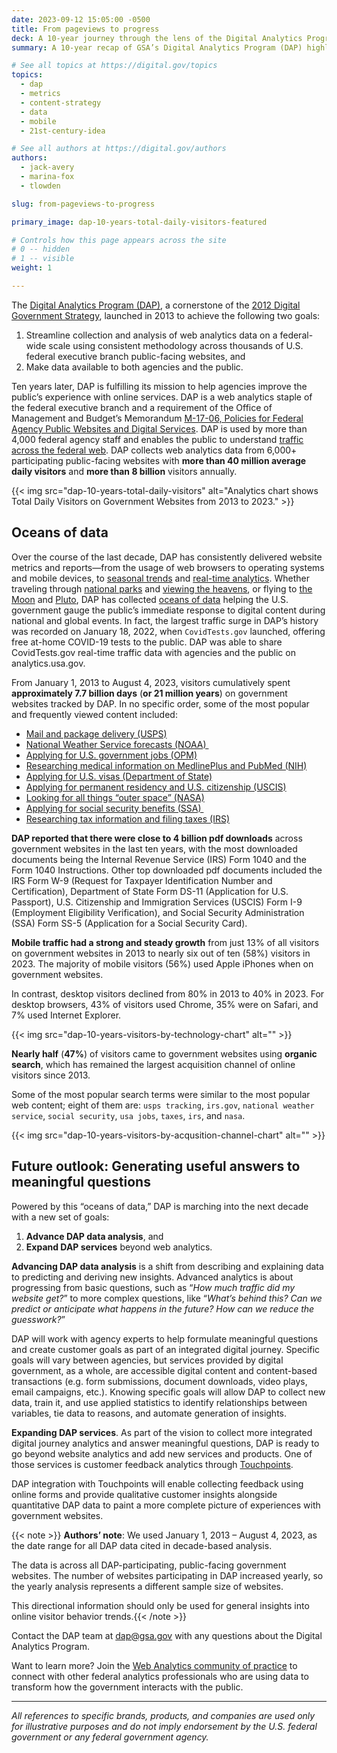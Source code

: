 ```yaml
---
date: 2023-09-12 15:05:00 -0500
title: From pageviews to progress
deck: A 10-year journey through the lens of the Digital Analytics Program
summary: A 10-year recap of GSA’s Digital Analytics Program (DAP) highlights its impact on federal government agencies and the public, high-level observations using government-wide website analytics and trends, and new goals set for the next decade to help generate useful answers to meaningful questions to make government websites better.

# See all topics at https://digital.gov/topics
topics:
  - dap
  - metrics
  - content-strategy
  - data
  - mobile
  - 21st-century-idea

# See all authors at https://digital.gov/authors
authors:
  - jack-avery
  - marina-fox
  - tlowden

slug: from-pageviews-to-progress

primary_image: dap-10-years-total-daily-visitors-featured

# Controls how this page appears across the site
# 0 -- hidden
# 1 -- visible
weight: 1

---
```


The [Digital Analytics Program (DAP)](https://digital.gov/guides/dap/), a cornerstone of the [2012 Digital Government Strategy](https://obamawhitehouse.archives.gov/digitalgov/about), launched in 2013 to achieve the following two goals: 

1. Streamline collection and analysis of web analytics data on a federal-wide scale using consistent methodology across thousands of U.S. federal executive branch public-facing websites, and 
2. Make data available to both agencies and the public.

Ten years later, DAP is fulfilling its mission to help agencies improve the public’s experience with online services. DAP is a web analytics staple of the federal executive branch and a requirement of the Office of Management and Budget’s Memorandum [M-17-06, Policies for Federal Agency Public Websites and Digital Services](https://digital.gov/resources/omb-m-17-06). DAP is used by more than 4,000 federal agency staff and enables the public to understand [traffic across the federal web](https://analytics.usa.gov/). DAP collects web analytics data from 6,000+ participating public-facing websites with **more than 40 million average daily visitors** and **more than 8 billion** visitors annually.

{{< img src="dap-10-years-total-daily-visitors" alt="Analytics chart shows Total Daily Visitors on Government Websites from 2013 to 2023." >}}

## Oceans of data

Over the course of the last decade, DAP has consistently delivered website metrics and reports—from the usage of web browsers to operating systems and mobile devices, to [seasonal trends](https://digital.gov/2015/04/16/using-a-hypothesis-driven-approach-in-analyzing-and-making-sense-of-your-website-traffic-data/) and [real-time analytics](http://analytics.usa.gov). Whether traveling through [national parks](https://digital.gov/2013/11/06/nps-gov-use-of-digital-analytics-program-beyond-the-numbers/) and [viewing the heavens](https://digital.gov/2015/09/28/nasa-lunar-eclipse-a-supermoon-match-made-in-metrics-heaven/), or flying to [the Moon](https://digital.gov/2013/09/17/digital-analytics-program-goes-to-the-moon/) and [Pluto](https://digital.gov/2015/07/16/dwarf-planet-giant-numbers-nasas-mission-to-pluto-goes-global/), DAP has collected [oceans of data](https://digital.gov/2014/04/01/digital-analytics-program-dap-oceans-of-data/) helping the U.S. government gauge the public’s immediate response to digital content during national and global events. In fact, the largest traffic surge in DAP’s history was recorded on January 18, 2022, when `CovidTests.gov` launched, offering free at-home COVID-19 tests to the public. DAP was able to share CovidTests.gov real-time traffic data with agencies and the public on analytics.usa.gov. 

From January 1, 2013 to August 4, 2023, visitors cumulatively spent **approximately 7.7 billion days** (**or 21 million years**) on government websites tracked by DAP. In no specific order, some of the most popular and frequently viewed content included: 

* [Mail and package delivery (USPS)](http://tools.usps.com)
* [National Weather Service forecasts (NOAA) ](http://forecast.weather.gov)
* [Applying for U.S. government jobs (OPM)](http://www.usajobs.gov)
* [Researching medical information on MedlinePlus and PubMed (NIH)](https://www.nlm.nih.gov/)
* [Applying for U.S. visas (Department of State)](http://ceac.state.gov)
* [Applying for permanent residency and U.S. citizenship (USCIS)](https://www.uscis.gov/)
* [Looking for all things “outer space” (NASA)](https://www.nasa.gov/)
* [Applying for social security benefits (SSA) ](http://ssa.gov)
* [Researching tax information and filing taxes (IRS)](https://www.irs.gov/) 

**DAP reported that there were close to 4 billion pdf downloads** across government websites in the last ten years, with the most downloaded documents being the Internal Revenue Service (IRS) Form 1040 and the Form 1040 Instructions. Other top downloaded pdf documents included the IRS Form W-9 (Request for Taxpayer Identification Number and Certification), Department of State Form DS-11 (Application for U.S. Passport), U.S. Citizenship and Immigration Services (USCIS) Form I-9 (Employment Eligibility Verification), and Social Security Administration (SSA) Form SS-5 (Application for a Social Security Card).

**Mobile traffic had a strong and steady growth** from just 13% of all visitors on government websites in 2013 to nearly six out of ten (58%) visitors in 2023. The majority of mobile visitors (56%) used Apple iPhones when on government websites.

In contrast, desktop visitors declined from 80% in 2013 to 40% in 2023. For desktop browsers, 43% of visitors used Chrome, 35% were on Safari, and 7% used Internet Explorer.

{{< img src="dap-10-years-visitors-by-technology-chart" alt="" >}}

**Nearly half** (**47%**) of visitors came to government websites using **organic search**, which has remained the largest acquisition channel of online visitors since 2013. 

Some of the most popular search terms were similar to the most popular web content; eight of them are: `usps tracking`, `irs.gov`, `national weather service`, `social security`, `usa jobs`, `taxes`, `irs`, and `nasa`.

{{< img src="dap-10-years-visitors-by-acqusition-channel-chart" alt="" >}}

## Future outlook: Generating useful answers to meaningful questions 

Powered by this “oceans of data,” DAP is marching into the next decade with a new set of goals: 

1. **Advance DAP data analysis**, and
2. **Expand DAP services** beyond web analytics.

**Advancing DAP data analysis** is a shift from describing and explaining data to predicting and deriving new insights. Advanced analytics is about progressing from basic questions, such as “*How much traffic did my website get?*” to more complex questions, like “*What’s behind this? Can we predict or anticipate what happens in the future? How can we reduce the guesswork?*”  

DAP will work with agency experts to help formulate meaningful questions and create customer goals as part of an integrated digital journey. Specific goals will vary between agencies, but services provided by digital government, as a whole, are accessible digital content and content-based transactions (e.g. form submissions, document downloads, video plays, email campaigns, etc.). Knowing specific goals will allow DAP to collect new data, train it, and use applied statistics to identify relationships between variables, tie data to reasons, and automate generation of insights.

**Expanding DAP services**. As part of the vision to collect more integrated digital journey analytics and answer meaningful questions, DAP is ready to go beyond website analytics and add new services and products. One of those services is customer feedback analytics through [Touchpoints](https://touchpoints.digital.gov/). 

DAP integration with Touchpoints will enable collecting feedback using online forms and provide qualitative customer insights alongside quantitative DAP data to paint a more complete picture of experiences with government websites.

{{< note >}} **Authors’ note**: We used January 1, 2013 – August 4, 2023, as the date range for all DAP data cited in decade-based analysis.

The data is across all DAP-participating, public-facing government websites. The number of websites participating in DAP increased yearly, so the yearly analysis represents a different sample size of websites.

This directional information should only be used for general insights into online visitor behavior trends.{{< /note >}}

Contact the DAP team at [dap@gsa.gov](mailto:dap@gsa.gov) with any questions about the Digital Analytics Program.

Want to learn more? Join the [Web Analytics community of practice](https://digital.gov/communities/web-analytics-and-optimization/) to connect with other federal analytics professionals who are using data to transform how the government interacts with the public.

- - -

*All references to specific brands, products, and companies are used only for illustrative purposes and do not imply endorsement by the U.S. federal government or any federal government agency.*
